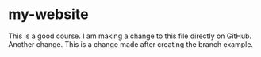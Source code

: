 # my-website

This is a good course. 
I am making a change to this file directly on GitHub.
Another change. 
This is a change made after creating the branch example.
